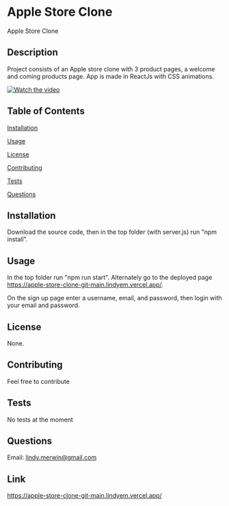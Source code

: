 # Apple Store Clone

Apple Store Clone 


## Description 
Project consists of an Apple store clone with 3 product pages, a welcome and coming products page. App is made in ReactJs with CSS animations. 


[![Watch the video](https://img.youtube.com/vi/zuqqBX7gRJQ/maxresdefault.jpg)](https://youtu.be/zuqqBX7gRJQ)

## Table of Contents 
[Installation](#installation)

[Usage](#usage)

[License](#license)

[Contributing](#contributing)

[Tests](#tests)

[Questions](#questions)
## Installation
Download the source code, then in the top folder (with server.js) run "npm install". 

## Usage
In the top folder run "npm run start". Alternately go to the deployed page https://apple-store-clone-git-main.lindyem.vercel.app/. 

On the sign up page enter a username, email, and password, then login with your email and password. 

## License
None.

## Contributing
Feel free to contribute

## Tests
No tests at the moment

## Questions
Email:  lindy.merwin@gmail.com


## Link

https://apple-store-clone-git-main.lindyem.vercel.app/


